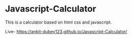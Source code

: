 # Javascript-Calculator
This is a calculator based on html css and javascript.

Live- https://ankit-dubey123.github.io/Javascript-Calculator/
